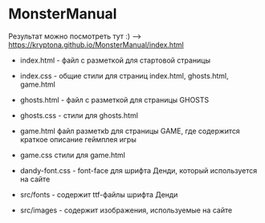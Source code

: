 # MonsterManual

Результат можно посмотреть тут :) --> https://kryptona.github.io/MonsterManual/index.html 

- index.html - файл с разметкой для стартовой страницы
- index.css - общие стили для страниц index.html, ghosts.html, game.html
- ghosts.html - файл с разметкой для страницы GHOSTS 
- ghosts.css - стили для ghosts.html
- game.html файл разметкb для страницы GAME, где содержится краткое описание геймплея игры
- game.css стили для game.html

- dandy-font.css - font-face для шрифта Денди, который используется на сайте
- src/fonts - содержит ttf-файлы шрифта Денди
- src/images - содержит изображения, используемые на сайте

